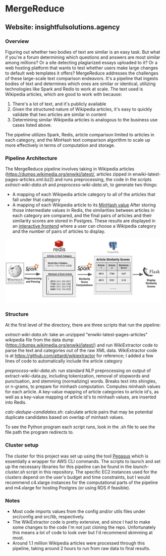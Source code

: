 # MergeReduce
Website: insightfulsolutions.agency
---
### Overview
Figuring out whether two bodies of text are similar is an easy task. But what if you're a forum determining which questions and answers are most similar among millions? Or a site detecting plagiarized essays uploaded to it? Or a web hosting platform that wants to test whether users make large changes to default web templates it offers? MergeReduce addresses the challenges of these large-scale text comparison endeavors. It's a pipeline that ingests bodies of text and determines which ones are similar or identical, utilizing technologies like Spark and Redis to work at scale. The text used is Wikipedia articles, which are good to work with because:
1. There's a lot of text, and it's publicly available
2. Given the structured nature of Wikipedia articles, it's easy to quickly validate that two articles are similar in content
3. Determining similar Wikipedia articles is analogous to the business use cases listed above.

The pipeline utilizes Spark, Redis, article comparison limited to articles in each category, and the MinHash text comparison algorithm to scale up more effectively in terms of computation and storage.

### Pipeline Architecture

The MergeReduce pipeline involves taking in Wikipedia articles (https://dumps.wikimedia.org/enwiki/latest/, articles zipped in enwiki-latest-pages-articles.xml.bz2) and runs preprocessing, the code in the scripts _extract-wiki-data.sh_ and _preprocess-wiki-data.sh_, to generate two things:
- A mapping of each Wikipedia article category to all of the articles that fall under that category
- A mapping of each Wikipedia article to its [MinHash value](https://mccormickml.com/2015/06/12/minhash-tutorial-with-python-code/)
After storing those intermediate values in Redis, the similarities between articles in each category are compared, and the final pairs of articles and their similarity scores are stored in Postgres. These results are displayed in an [interactive frontend](https://insightfulsolutions.agency) where a user can choose a Wikipedia category and the number of pairs of articles to display.

![Image of Pipeline](mergereduce_pipeline.png)

### Structure
At the first level of the directory, there are three scripts that run the pipeline:

_extract-wiki-data.sh_: take an unzipped "enwiki-latest-pages-articles" wikipedia file from the data dump (https://dumps.wikimedia.org/enwiki/latest/) and run WikiExtractor code to parse the text and categories out of the raw XML data. WikiExtractor code is at https://github.com/attardi/wikiextractor for reference; I added a few lines of code to automatically include the article category

_preprocess-wiki-data.sh_: run standard NLP preprocessing on output of extract-wiki-data.py, including tokenization, removal of stopwords and punctuation, and stemming (normalizing) words. Breaks text into shingles, or n-grams, to prepare for minhash computation. Computes minhash values for each article. A key-value mapping of article categories to article id's, as well as a key-value mapping of article id's to minhash values, are inserted into Redis.

_calc-dedupe-candidates.sh_: calculate article pairs that may be potential duplicate candidates based on overlap of minhash values.

To see the Python program each script runs, look in the .sh file to see the file path the program redirects to.

### Cluster setup
The cluster for this project was set up using the tool [Pegasus](https://github.com/InsightDataScience/pegasus) which is essentially a wrapper for AWS CLI commands. The scripts to launch and set up the necessary libraries for this pipeline can be found in the _launch-cluster.sh_ script in this repository. The specific EC2 instances used for the clusters depend on the user's budget and time constraints, but I would recommend c4.xlarge instances for the computational parts of the pipeline and m4.xlarge for hosting Postgres (or using RDS if feasible).

### Notes

- Most code imports values from the config and/or utils files under src/config and src/lib, respectively.
- The WikiExtractor code is pretty extensive, and since I had to make some changes to the code I'm not just cloning the repo. Unfortunately this means a lot of code to look over but I'd recommend skimming at most.
- Around 1.1 million Wikipedia articles were processed through this pipeline, taking around 2 hours to run from raw data to final results.

